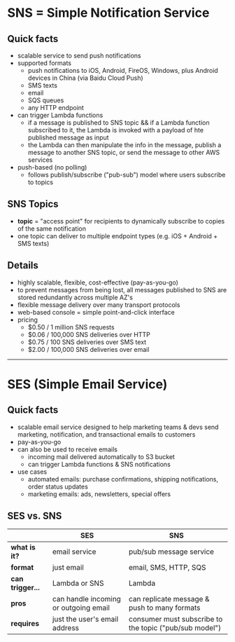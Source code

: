 # SNS = Simple Notification Service

## Quick facts
- scalable service to send push notifications
- supported formats
  - push notifications to iOS, Android, FireOS, Windows, plus Android devices in China (via Baidu Cloud Push)
  - SMS texts
  - email
  - SQS queues
  - any HTTP endpoint
- can trigger Lambda functions
  - if a message is published to SNS topic && if a Lambda function subscribed to it, the Lambda is invoked with a payload of hte published message as input
  - the Lambda can then manipulate the info in the message, publish a message to another SNS topic, or send the message to other AWS services
- push-based (no polling)
  - follows publish/subscribe ("pub-sub") model where users subscribe to topics

## SNS Topics
- __topic__ = "access point" for recipients to dynamically subscribe to copies of the same notification
- one topic can deliver to multiple endpoint types (e.g. iOS + Android + SMS texts)

## Details
- highly scalable, flexible, cost-effective (pay-as-you-go)
- to prevent messages from being lost, all messages published to SNS are stored redundantly across multiple AZ's
- flexible message delivery over many transport protocols
- web-based console = simple point-and-click interface
- pricing
  - $0.50 / 1 million SNS requests
  - $0.06 / 100,000 SNS deliveries over HTTP
  - $0.75 / 100 SNS deliveries over SMS text
  - $2.00 / 100,000 SNS deliveries over email

___

# SES (Simple Email Service)

## Quick facts
- scalable email service designed to help marketing teams & devs send marketing, notification, and transactional emails to customers
- pay-as-you-go
- can also be used to receive emails
  - incoming mail delivered automatically to S3 bucket
  - can trigger Lambda functions & SNS notifications
- use cases
  - automated emails: purchase confirmations, shipping notifications, order status updates
  - marketing emails: ads, newsletters, special offers

## SES vs. SNS
|                    | SES           | SNS                     |
|------------------- | ------------- | ----------------------- |
| __what is it?__    | email service | pub/sub message service |
| __format__         | just email    | email, SMS, HTTP, SQS   |
| __can trigger...__ | Lambda or SNS | Lambda                  |
| __pros__           | can handle incoming or outgoing email | can replicate message & push to many formats |
| __requires__       | just the user's email address | consumer must subscribe to the topic ("pub/sub model") |